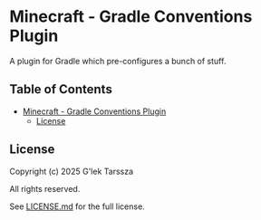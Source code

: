 # Minecraft - Gradle Conventions Plugin #

A plugin for Gradle which pre-configures a bunch of stuff.

<!-- omit in toc -->
## Table of Contents ##

* [Minecraft - Gradle Conventions Plugin](#minecraft---gradle-conventions-plugin)
    * [License](#license)

## License ##

Copyright (c) 2025 G'lek Tarssza

All rights reserved.

See [LICENSE.md](LICENSE.md) for the full license.
